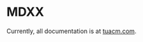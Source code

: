 # MDXX

Currently, all documentation is at [tuacm.com](tuacm.com/blog/mdxx-content-creator-tutorial/).
